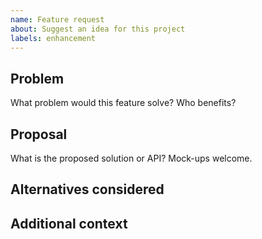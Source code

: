 ```yaml
---
name: Feature request
about: Suggest an idea for this project
labels: enhancement
---
```


## Problem
What problem would this feature solve? Who benefits?

## Proposal
What is the proposed solution or API? Mock-ups welcome.

## Alternatives considered

## Additional context

